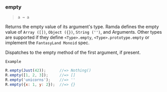 ### empty

> ```a → a```

Returns the empty value of its argument's type. Ramda defines the empty value of `Array ([])`, `Object ({})`, `String ('')`, and Arguments. Other types are supported if they define `<Type>.empty`, `<Type>.prototype.empty` or implement the `FantasyLand Monoid` spec.

Dispatches to the empty method of the first argument, if present.

`Example`

```js
R.empty(Just(42));      //=> Nothing()
R.empty([1, 2, 3]);     //=> []
R.empty('unicorns');    //=> ''
R.empty({x: 1, y: 2});  //=> {}
```